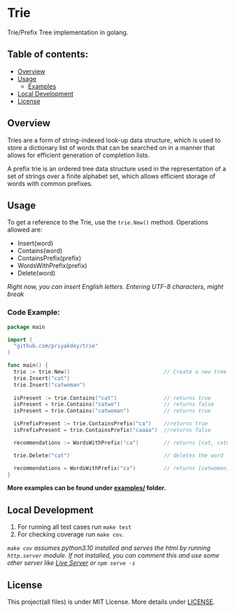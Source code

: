 # Trie

Trie/Prefix Tree implementation in golang.

## Table of contents:

- [Overview](#overview)
- [Usage](#usage)
  - [Examples](#code-example)
- [Local Development](#local-development)
- [License](#license)

## Overview

Tries are a form of string-indexed look-up data structure, which is used to store
a dictionary list of words that can be searched on in a manner that allows for 
efficient generation of completion lists.  

A prefix trie is an ordered tree data structure used in the representation of a 
set of strings over a finite alphabet set, which allows efficient storage of 
words with common prefixes.


## Usage

To get a reference to the Trie, use the `trie.New()` method.
Operations allowed are:
- Insert(word)
- Contains(word)
- ContainsPrefix(prefix)
- WordsWithPrefix(prefix)
- Delete(word)

_Right now, you can insert English letters. Entering UTF-8 characters, might break_

### Code Example:

```go
package main

import (
  "github.com/priyakdey/trie"
)

func main() {
  trie := trie.New()                              // Create a new tree and returns the ref
  trie.Insert("cat")
  trie.Insert("catwoman")
  
  isPresent := trie.Contains("cat")               // returns true
  isPresent = trie.Contains("catwo")              // returns false
  isPresent = trie.Contains("catwoman")           // returns true

  isPrefixPresent := trie.ContainsPrefix("ca")    //returns true
  isPrefixPresent = trie.ContainsPrefix("caaaa")  //returns false

  recommendations := WordsWithPrefix("ca")        // returns [cat, catwoman]

  trie.Delete("cat")                              // deletes the word from the dictionary

  recommendations = WordsWithPrefix("ca")         // returns [catwoman]
}


```

**More examples can be found under [examples/](examples) folder.**

## Local Development

1. For running all test cases run `make test`
1. For checking coverage run `make cov`.

_`make cov` assumes python3.10 installed and serves the html by running `http.server` module.
If not installed, you can comment this and use some other server like [Live Server](https://marketplace.visualstudio.com/items?itemName=ritwickdey.LiveServer) or `npm serve -s`_



## License

This project(all files) is under MIT License. More details under [LICENSE](LICENSE).
